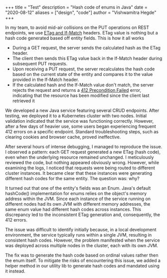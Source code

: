 +++
title = "Test"
description = "Hash code of enums in Java"
date = "2020-08-12"
aliases = ["design", "code"]
author = "Vishwamitra Hegde"
+++

In my team, to avoid mid-air collisions on the PUT operations on REST endpoints, we use [ETag and If-Match](https://developer.mozilla.org/en-US/docs/Web/HTTP/Headers/ETag#avoiding_mid-air_collisions) headers. ETag value is nothing but a hash code generated based off entity fields. This is how it all works

- During a GET request, the server sends the calculated hash as the ETag header.
- The client then sends this ETag value back in the If-Match header during subsequent PUT requests.
- Upon receiving a PUT request, the server recalculates the hash code based on the current state of the entity and compares it to the value provided in the If-Match header.
- If the calculated hash and the If-Match value don't match, the server rejects the request and returns a [412 Precondition Failed](https://developer.mozilla.org/en-US/docs/Web/HTTP/Status/412) error, indicating that the resource has been modified since the client last retrieved it

We developed a new Java service featuring several CRUD endpoints. After testing, we deployed it to a Kubernetes cluster with two nodes. Initial validation indicated that the service was functioning correctly. However, after a few days of heavier use, some users began experiencing frequent 412 errors on a specific endpoint. Standard troubleshooting steps, such as clearing cookies and browser cache, proved ineffective.

After several hours of intense debugging, I managed to reproduce the issue. I observed a pattern: each GET request generated a new ETag (hash code), even when the underlying resource remained unchanged. I meticulously reviewed the code, but nothing appeared obviously wrong. However, while examining the logs, I noticed that requests were being routed to different cluster instances. It became clear that these instances were generating different hash codes for the same entity. The question was: why?

It turned out that one of the entity's fields was an Enum. Java's default hashCode() implementation for enums relies on the object's memory address within the JVM. Since each instance of the service running on different nodes had its own JVM with different memory addresses, the same enum value had different hash codes across instances. This discrepancy led to the inconsistent ETag generation and, consequently, the 412 errors.

The issue was difficult to identify initially because, in a local development environment, the service typically runs within a single JVM, resulting in consistent hash codes. However, the problem manifested when the service was deployed across multiple nodes in the cluster, each with its own JVM.

The fix was to generate the hash code based on ordinal values rather then the enum itself. To mitigate the risks of encountering this issue, we added a helper method in our utility lib to generate hash codes and mandated using it instead.

